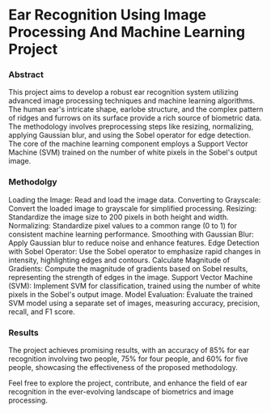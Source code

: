 <h1>Ear Recognition Using Image Processing And Machine Learning Project</h1>

<h3>Abstract</h3>
<p>This project aims to develop a robust ear recognition system utilizing advanced image processing techniques and machine learning algorithms. The human ear's intricate shape, earlobe structure, and the complex pattern of ridges and furrows on its surface provide a rich source of biometric data. The methodology involves preprocessing steps like resizing, normalizing, applying Gaussian blur, and using the Sobel operator for edge detection. The core of the machine learning component employs a Support Vector Machine (SVM) trained on the number of white pixels in the Sobel's output image.</p>

<h3>Methodolgy</h3>
<p>Loading the Image: Read and load the image data. Converting to Grayscale: Convert the loaded image to grayscale for simplified processing. Resizing: Standardize the image size to 200 pixels in both height and width. Normalizing: Standardize pixel values to a common range (0 to 1) for consistent machine learning performance. Smoothing with Gaussian Blur: Apply Gaussian blur to reduce noise and enhance features. Edge Detection with Sobel Operator: Use the Sobel operator to emphasize rapid changes in intensity, highlighting edges and contours. Calculate Magnitude of Gradients: Compute the magnitude of gradients based on Sobel results, representing the strength of edges in the image. Support Vector Machine (SVM): Implement SVM for classification, trained using the number of white pixels in the Sobel's output image. Model Evaluation: Evaluate the trained SVM model using a separate set of images, measuring accuracy, precision, recall, and F1 score.</p>

<h3>Results</h3>
<p>
The project achieves promising results, with an accuracy of 85% for ear recognition involving two people, 75% for four people, and 60% for five people, showcasing the effectiveness of the proposed methodology.

Feel free to explore the project, contribute, and enhance the field of ear recognition in the ever-evolving landscape of biometrics and image processing.</p>
